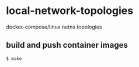 # local-network-topologies

docker-compose/linux netns topologies

## build and push container images

```shell
$ make
```

